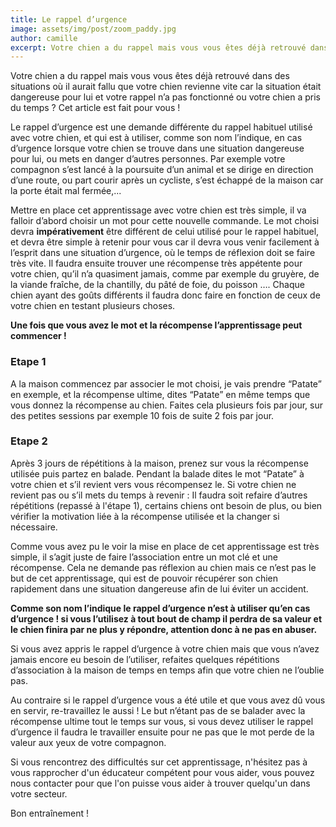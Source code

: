 ```yaml
---
title: Le rappel d’urgence
image: assets/img/post/zoom_paddy.jpg
author: camille
excerpt: Votre chien a du rappel mais vous vous êtes déjà retrouvé dans des situations où il aurait fallu que votre chien revienne vite car la situation était dangereuse pour lui et votre rappel n’a pas fonctionné ou votre chien a pris du temps ? Cet article est fait pour vous !
---
```


Votre chien a du rappel mais vous vous êtes déjà retrouvé dans des situations où il aurait fallu que votre chien revienne vite car la situation était dangereuse pour lui et votre rappel n’a pas fonctionné ou votre chien a pris du temps ? Cet article est fait pour vous !

Le rappel d’urgence est une demande différente du rappel habituel utilisé avec votre chien, et qui est à utiliser, comme son nom l’indique, en cas d’urgence lorsque votre chien se trouve dans une situation dangereuse pour lui, ou mets en danger d’autres personnes.
Par exemple votre compagnon s’est lancé à la poursuite d’un animal et se dirige en direction d’une route, ou part courir après un cycliste, s’est échappé de la maison car la porte était mal fermée,...

Mettre en place cet apprentissage avec votre chien est très simple, il va falloir d’abord choisir un mot pour cette nouvelle commande. Le mot choisi devra __impérativement__ être différent de celui utilisé pour le rappel habituel, et devra être simple à retenir pour vous car il devra vous venir facilement à l’esprit dans une situation d’urgence, où le temps de réflexion doit se faire très vite.
Il faudra ensuite trouver une récompense très appétente pour votre chien, qu’il n’a quasiment jamais, comme par exemple du gruyère, de la viande fraîche, de la chantilly, du pâté de foie, du poisson …. Chaque chien ayant des goûts différents il faudra donc faire en fonction de ceux de votre chien en testant plusieurs choses.

__Une fois que vous avez le mot et la récompense l’apprentissage peut commencer !__

### Etape 1

A la maison commencez par associer le mot choisi, je vais prendre “Patate” en exemple, et la récompense ultime, dites “Patate” en même temps que vous donnez la récompense au chien. Faites cela plusieurs fois par jour, sur des petites sessions par exemple 10 fois de suite 2 fois par jour.

### Etape 2

Après 3 jours de répétitions à la maison, prenez sur vous la récompense utilisée puis partez en balade. Pendant la balade dites le mot “Patate” à votre chien et s’il revient vers vous récompensez le.
Si votre chien ne revient pas ou s’il mets du temps à revenir : Il faudra soit refaire d’autres répétitions (repassé à l'étape 1), certains chiens ont besoin de plus, ou bien vérifier la motivation liée à la récompense utilisée et la changer si nécessaire.

Comme vous avez pu le voir la mise en place de cet apprentissage est très simple, il s’agit juste de faire l’association entre un mot clé et une récompense. Cela ne demande pas réflexion au chien mais ce n’est pas le but de cet apprentissage, qui est de pouvoir récupérer son chien rapidement dans une situation dangereuse afin de lui éviter un accident.

__Comme son nom l’indique le rappel d’urgence n’est à utiliser qu’en cas d’urgence ! si vous l’utilisez à tout bout de champ il perdra de sa valeur et le chien finira par ne plus y répondre, attention donc à ne pas en abuser.__


Si vous avez appris le rappel d’urgence à votre chien mais que vous n’avez jamais encore eu besoin de l’utiliser, refaites quelques répétitions d’association à la maison de temps en temps afin que votre chien ne l’oublie pas.

Au contraire si le rappel d’urgence vous a été utile et que vous avez dû vous en servir, re-travaillez le aussi ! Le but n’étant pas de se balader avec la récompense ultime tout le temps sur vous, si vous devez utiliser le rappel d’urgence il faudra le travailler ensuite pour ne pas que le mot perde de la valeur aux yeux de votre compagnon.

Si vous rencontrez des difficultés sur cet apprentissage, n'hésitez pas à vous rapprocher d'un éducateur compétent pour vous aider, vous pouvez nous contacter pour que l'on puisse vous aider à trouver quelqu'un dans votre secteur.

<p class="demo-text">Bon entraînement !</p>
